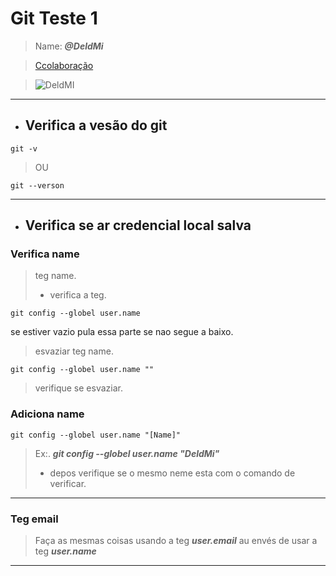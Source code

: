 # Git Teste 1

> Name: ***@DeldMi***

> [Ccolaboração](doc/)

> ![DeldMI](https://avatars.githubusercontent.com/u/63366610?v=4)

---



- ## Verifica a vesão do git

```git
git -v
```

> OU

```git
git --verson
```
---
- ## Verifica se ar credencial local salva

### Verifica name

> teg name.
> - verifica a teg.

```git
git config --globel user.name
```

se estiver vazio pula essa parte se nao segue a baixo.
> esvaziar teg name.

```git
git config --globel user.name ""
```
> verifique se esvaziar.

### Adiciona  name
```git
git config --globel user.name "[Name]"
```
> Ex:.  ***git config --globel user.name "DeldMi"*** 
> - depos verifique se o mesmo neme esta com o comando de verificar. 

--- 
### Teg email
> Faça as mesmas coisas usando a teg ***user.email***  au envés de usar a teg ***user.name***
---
